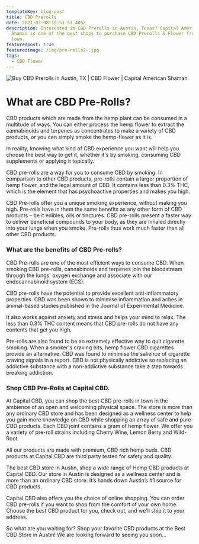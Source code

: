 ```yaml
---
templateKey: blog-post
title: CBD Prerolls
date: 2021-03-08T19:53:51.405Z
description: Interested in CBD Prerolls in Austin, Texas? Capital American
  Shaman is one of the best shops to purchase CBD Prerolls & Flower from in
  town.
featuredpost: true
featuredimage: /img/pre-rolls2-.jpg
tags:
  - CBD Flower
---
```

![](/img/pre-rolls2-.jpg "Buy CBD Prerolls in Austin, TX | CBD Flower | Capital American Shaman")

# What are CBD Pre-Rolls?

CBD products which are made from the hemp plant can be consumed in a multitude of ways. You can either process the hemp flower to extract the cannabinoids and terpenes as concentrates to make a variety of CBD products, or you can simply smoke the hemp-flower as it is.

In reality, knowing what kind of CBD experience you want will help you choose the best way to get it, whether it's by smoking, consuming CBD supplements or applying it topically.

CBD pre-rolls are a way for you to consume CBD by smoking. In comparison to other CBD products, pre-rolls contain a larger proportion of hemp flower, and the legal amount of CBD. It contains less than 0.3% THC, which is the element that has psychoactive properties and makes you high.

CBD Pre-rolls offer you a unique smoking experience, without making you high. Pre-rolls have in them the same benefits as any other form of CBD products – be it edibles, oils or tinctures. CBD pre-rolls present a faster way to deliver beneficial compounds to your body, as they are inhaled directly into your lungs when you smoke. Pre-rolls thus work much faster than all other CBD products. 

### What are the benefits of CBD Pre-rolls?

CBD Pre-rolls are one of the most efficient ways to consume CBD. When smoking CBD pre-rolls, cannabinoids and terpenes join the bloodstream through the lungs' oxygen exchange and associate with our endocannabinoid system (ECS).

CBD pre-rolls have the potential to provide excellent anti-inflammatory properties. CBD was been shown to minimise inflammation and aches in animal-based studies published in the Journal of Experimental Medicine.

It also works against anxiety and stress and helps your mind to relax. The less than 0.3% THC content means that CBD pre-rolls do not have any contents that get you high.

Pre-rolls are also found to be an extremely effective way to quit cigarette smoking. When a smoker's craving hits, hemp flower CBD cigarettes provide an alternative. CBD was found to minimise the salience of cigarette craving signals in a report.  CBD is not physically addictive so replacing an addictive substance with a non-addictive substance take a step towards breaking addiction.

### Shop CBD Pre-Rolls at Capital CBD.

At Capital CBD, you can shop the best CBD pre-rolls in town in the ambience of an open and welcoming physical space. The store is more than any ordinary CBD store and has been designed as a wellness center to help you gain more knowledge on CBD while shopping an array of safe and pure CBD products.  Each CBD joint contains a gram of hemp flower. We offer you a variety of pre-roll strains including Cherry Wine, Lemon Berry and Wild-Root.

All our products are made with premium, CBD rich hemp buds. CBD products at Capital CBD are third party tested for safety and quality. 

The best CBD store in Austin, shop a wide range of Hemp CBD products at Capital CBD. Our store in Austin is designed as a wellness center and is more than an ordinary CBD store. It’s hands down Austin’s #1 source for CBD products. 

Capital CBD also offers you the choice of online shopping. You can order CBD pre-rolls if you want to shop from the comfort of your own home. Choose the best CBD product for you, check out, and we'll ship it to your address. 

So what are you waiting for? Shop your favorite CBD products at the Best CBD Store in Austin!  We are looking forward to seeing you soon…